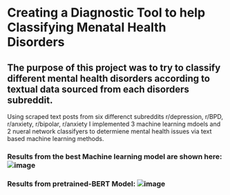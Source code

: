 # Creating a Diagnostic Tool to help Classifying Menatal Health Disorders

## The purpose of this project was to try to classify different mental health disorders according to textual data sourced from each disorders subreddit.
Using scraped text posts from six differenct subreddits r/depression, r/BPD, r/anxiety, r/bipolar, r/anxiety I implemented 3 machine learning mdoels and 2 nueral network classifyers to determiene mental health issues via text based machine learning methods.

### Results from the best Machine learning model are shown here: ![image](https://user-images.githubusercontent.com/82776178/204336077-6df63ed6-24ff-4521-9a72-61b9e06b7a7e.png)

### Results from pretrained-BERT Model: ![image](https://user-images.githubusercontent.com/82776178/204336364-53523c0e-9664-49ef-8b27-df4579001bf5.png)
